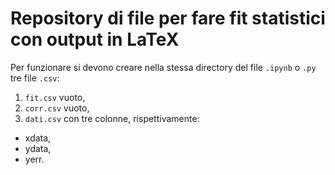 # Repository di file per fare fit statistici con output in LaTeX
Per funzionare si devono creare nella stessa directory del file `.ipynb` o `.py` tre file  `.csv`:

1. `fit.csv` vuoto,
2. `corr.csv` vuoto,
3. `dati.csv` con tre colonne, rispettivamente:
  * xdata,
  * ydata,
  * yerr.
